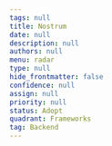 ```yaml
---
tags: null
title: Nostrum
date: null
description: null
authors: null
menu: radar
type: null
hide_frontmatter: false
confidence: null
assign: null
priority: null
status: Adopt
quadrant: Frameworks
tag: Backend
---
```


